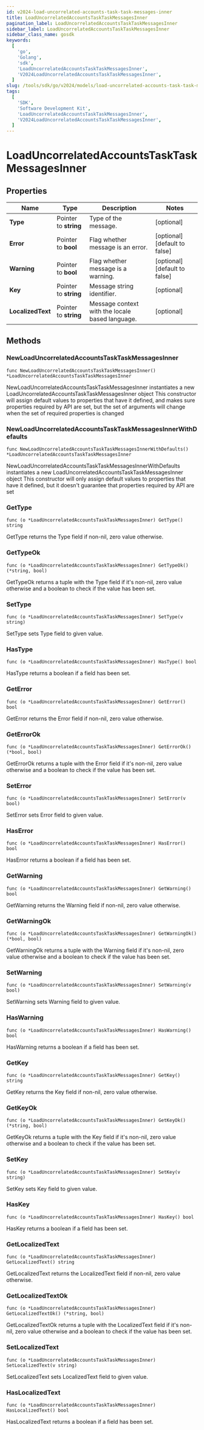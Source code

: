 ```yaml
---
id: v2024-load-uncorrelated-accounts-task-task-messages-inner
title: LoadUncorrelatedAccountsTaskTaskMessagesInner
pagination_label: LoadUncorrelatedAccountsTaskTaskMessagesInner
sidebar_label: LoadUncorrelatedAccountsTaskTaskMessagesInner
sidebar_class_name: gosdk
keywords:
  [
    'go',
    'Golang',
    'sdk',
    'LoadUncorrelatedAccountsTaskTaskMessagesInner',
    'V2024LoadUncorrelatedAccountsTaskTaskMessagesInner',
  ]
slug: /tools/sdk/go/v2024/models/load-uncorrelated-accounts-task-task-messages-inner
tags:
  [
    'SDK',
    'Software Development Kit',
    'LoadUncorrelatedAccountsTaskTaskMessagesInner',
    'V2024LoadUncorrelatedAccountsTaskTaskMessagesInner',
  ]
---
```


# LoadUncorrelatedAccountsTaskTaskMessagesInner

## Properties

| Name | Type | Description | Notes |
| --- | --- | --- | --- |
| **Type** | Pointer to **string** | Type of the message. | [optional] |
| **Error** | Pointer to **bool** | Flag whether message is an error. | [optional] [default to false] |
| **Warning** | Pointer to **bool** | Flag whether message is a warning. | [optional] [default to false] |
| **Key** | Pointer to **string** | Message string identifier. | [optional] |
| **LocalizedText** | Pointer to **string** | Message context with the locale based language. | [optional] |

## Methods

### NewLoadUncorrelatedAccountsTaskTaskMessagesInner

`func NewLoadUncorrelatedAccountsTaskTaskMessagesInner() *LoadUncorrelatedAccountsTaskTaskMessagesInner`

NewLoadUncorrelatedAccountsTaskTaskMessagesInner instantiates a new LoadUncorrelatedAccountsTaskTaskMessagesInner object This constructor will assign default values to properties that have it defined, and makes sure properties required by API are set, but the set of arguments will change when the set of required properties is changed

### NewLoadUncorrelatedAccountsTaskTaskMessagesInnerWithDefaults

`func NewLoadUncorrelatedAccountsTaskTaskMessagesInnerWithDefaults() *LoadUncorrelatedAccountsTaskTaskMessagesInner`

NewLoadUncorrelatedAccountsTaskTaskMessagesInnerWithDefaults instantiates a new LoadUncorrelatedAccountsTaskTaskMessagesInner object This constructor will only assign default values to properties that have it defined, but it doesn't guarantee that properties required by API are set

### GetType

`func (o *LoadUncorrelatedAccountsTaskTaskMessagesInner) GetType() string`

GetType returns the Type field if non-nil, zero value otherwise.

### GetTypeOk

`func (o *LoadUncorrelatedAccountsTaskTaskMessagesInner) GetTypeOk() (*string, bool)`

GetTypeOk returns a tuple with the Type field if it's non-nil, zero value otherwise and a boolean to check if the value has been set.

### SetType

`func (o *LoadUncorrelatedAccountsTaskTaskMessagesInner) SetType(v string)`

SetType sets Type field to given value.

### HasType

`func (o *LoadUncorrelatedAccountsTaskTaskMessagesInner) HasType() bool`

HasType returns a boolean if a field has been set.

### GetError

`func (o *LoadUncorrelatedAccountsTaskTaskMessagesInner) GetError() bool`

GetError returns the Error field if non-nil, zero value otherwise.

### GetErrorOk

`func (o *LoadUncorrelatedAccountsTaskTaskMessagesInner) GetErrorOk() (*bool, bool)`

GetErrorOk returns a tuple with the Error field if it's non-nil, zero value otherwise and a boolean to check if the value has been set.

### SetError

`func (o *LoadUncorrelatedAccountsTaskTaskMessagesInner) SetError(v bool)`

SetError sets Error field to given value.

### HasError

`func (o *LoadUncorrelatedAccountsTaskTaskMessagesInner) HasError() bool`

HasError returns a boolean if a field has been set.

### GetWarning

`func (o *LoadUncorrelatedAccountsTaskTaskMessagesInner) GetWarning() bool`

GetWarning returns the Warning field if non-nil, zero value otherwise.

### GetWarningOk

`func (o *LoadUncorrelatedAccountsTaskTaskMessagesInner) GetWarningOk() (*bool, bool)`

GetWarningOk returns a tuple with the Warning field if it's non-nil, zero value otherwise and a boolean to check if the value has been set.

### SetWarning

`func (o *LoadUncorrelatedAccountsTaskTaskMessagesInner) SetWarning(v bool)`

SetWarning sets Warning field to given value.

### HasWarning

`func (o *LoadUncorrelatedAccountsTaskTaskMessagesInner) HasWarning() bool`

HasWarning returns a boolean if a field has been set.

### GetKey

`func (o *LoadUncorrelatedAccountsTaskTaskMessagesInner) GetKey() string`

GetKey returns the Key field if non-nil, zero value otherwise.

### GetKeyOk

`func (o *LoadUncorrelatedAccountsTaskTaskMessagesInner) GetKeyOk() (*string, bool)`

GetKeyOk returns a tuple with the Key field if it's non-nil, zero value otherwise and a boolean to check if the value has been set.

### SetKey

`func (o *LoadUncorrelatedAccountsTaskTaskMessagesInner) SetKey(v string)`

SetKey sets Key field to given value.

### HasKey

`func (o *LoadUncorrelatedAccountsTaskTaskMessagesInner) HasKey() bool`

HasKey returns a boolean if a field has been set.

### GetLocalizedText

`func (o *LoadUncorrelatedAccountsTaskTaskMessagesInner) GetLocalizedText() string`

GetLocalizedText returns the LocalizedText field if non-nil, zero value otherwise.

### GetLocalizedTextOk

`func (o *LoadUncorrelatedAccountsTaskTaskMessagesInner) GetLocalizedTextOk() (*string, bool)`

GetLocalizedTextOk returns a tuple with the LocalizedText field if it's non-nil, zero value otherwise and a boolean to check if the value has been set.

### SetLocalizedText

`func (o *LoadUncorrelatedAccountsTaskTaskMessagesInner) SetLocalizedText(v string)`

SetLocalizedText sets LocalizedText field to given value.

### HasLocalizedText

`func (o *LoadUncorrelatedAccountsTaskTaskMessagesInner) HasLocalizedText() bool`

HasLocalizedText returns a boolean if a field has been set.
